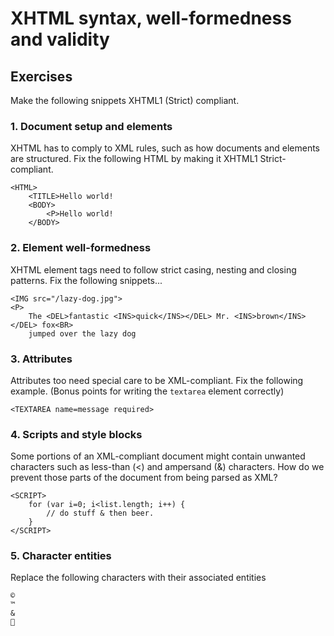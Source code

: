 # XHTML syntax, well-formedness and validity

## Exercises

Make the following snippets XHTML1 (Strict) compliant.

### 1. Document setup and elements

XHTML has to comply to XML rules, such as how documents and elements are structured. Fix the following HTML by making it XHTML1 Strict-compliant.

```
<HTML>
	<TITLE>Hello world!
	<BODY>
		<P>Hello world!
	</BODY>
```

### 2. Element well-formedness

XHTML element tags need to follow strict casing, nesting and closing patterns. Fix the following snippets...

```
<IMG src="/lazy-dog.jpg">
<P>
	The <DEL>fantastic <INS>quick</INS></DEL> Mr. <INS>brown</INS></DEL> fox<BR>
	jumped over the lazy dog
```

### 3. Attributes

Attributes too need special care to be XML-compliant. Fix the following example. (Bonus points for writing the `textarea` element correctly)

```
<TEXTAREA name=message required>
```

### 4. Scripts and style blocks

Some portions of an XML-compliant document might contain unwanted characters such as less-than (<) and ampersand (&) characters. How do we prevent those parts of the document from being parsed as XML?

```
<SCRIPT>
	for (var i=0; i<list.length; i++) {
		// do stuff & then beer.
	}
</SCRIPT>
```

### 5. Character entities

Replace the following characters with their associated entities

```
©
™
&
💩
```